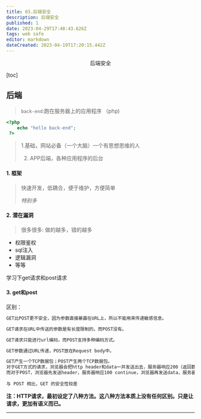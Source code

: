 ```yaml
---
title: 03.后端安全
description: 后端安全
published: 1
date: 2023-04-29T17:48:43.626Z
tags: web safe
editor: markdown
dateCreated: 2023-04-19T17:20:15.442Z
---
```


<center>后端安全</center>

[toc]

## 后端

> `back-end`:跑在服务器上的应用程序 （php)

```php
<?php
    echo "hello back-end";
 ?>
```

>1.基础，网站必备（一个大脑）一个有思想思维的人
>
>2. APP后端，各种应用程序的后台



#### 1. 框架

> 快速开发，低耦合，便于维护，方便简单
>
> *特别多*



#### 2. 潜在漏洞

> 很多很多: 做的越多，错的越多

* 权限鉴权
* sql注入
* 逻辑漏洞
* 等等



学习下get请求和post请求

#### 3. get和post

区别：

```tex
GET比POST更不安全，因为参数直接暴露在URL上，所以不能用来传递敏感信息。

GET请求在URL中传送的参数是有长度限制的，而POST没有。

GET请求只能进行url编码，而POST支持多种编码方式。

GET参数通过URL传递，POST放在Request body中。

GET产生一个TCP数据包；POST产生两个TCP数据包。
对于GET方式的请求，浏览器会把http header和data一并发送出去，服务器响应200（返回数据）；
而对于POST，浏览器先发送header，服务器响应100 continue，浏览器再发送data，服务器响应200 ok（返回数据）。
 
与 POST 相比，GET 的安全性较差
```

**注：HTTP请求，最初设定了八种方法。这八种方法本质上没有任何区别。只是让请求，更加有语义而已。**

****





